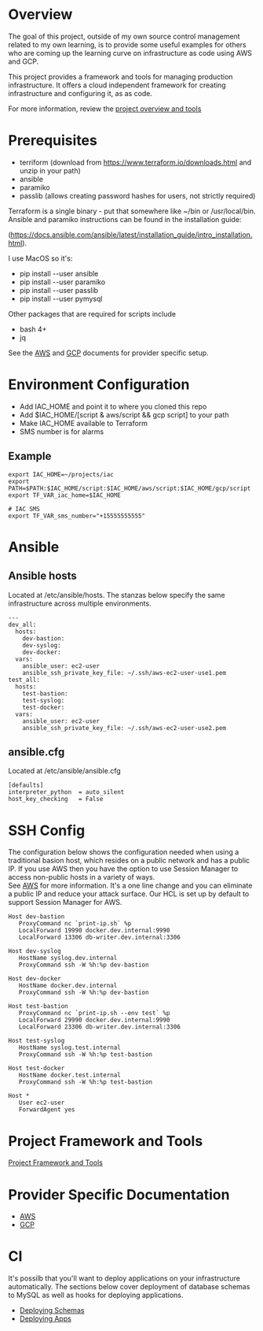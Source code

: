 # Overview

The goal of this project, outside of my own source control management related to my own learning,
is to provide some useful examples for others who are coming up the learning curve on infrastructure
as code using AWS and GCP.  

This project provides a framework and tools for managing production infrastructure.  It offers a 
cloud independent framework for creating infrastructure and configuring it, as as code.

For more information, review the [project overview and tools](script/README.md)

# Prerequisites

* terriform (download from https://www.terraform.io/downloads.html and unzip in your path)
* ansible 
* paramiko
* passlib (allows creating password hashes for users, not strictly required)

Terraform is a single binary - put that somewhere like ~/bin or /usr/local/bin.  Ansible and paramiko 
instructions can be found in the installation guide:

 (https://docs.ansible.com/ansible/latest/installation_guide/intro_installation.html).

I use MacOS so it's:

* pip install --user ansible
* pip install --user paramiko
* pip install --user passlib
* pip install --user pymysql

Other packages that are required for scripts include

* bash 4+
* jq

See the [AWS](aws/README.md) and [GCP](gcp/README.md) documents for provider specific setup.

# Environment Configuration

* Add IAC_HOME and point it to where you cloned this repo
* Add $IAC_HOME/[script & aws/script && gcp script]  to your path
* Make IAC_HOME available to Terraform
* SMS number is for alarms

## Example
```
export IAC_HOME=~/projects/iac
export PATH=$PATH:$IAC_HOME/script:$IAC_HOME/aws/script:$IAC_HOME/gcp/script
export TF_VAR_iac_home=$IAC_HOME

# IAC SMS
export TF_VAR_sms_number="+15555555555"
```

# Ansible

## Ansible hosts 

Located at /etc/ansible/hosts.  The stanzas below specify the same infrastructure across 
multiple environments.

```
---
dev_all:
  hosts:
    dev-bastion:
    dev-syslog:
    dev-docker:
  vars:
    ansible_user: ec2-user
    ansible_ssh_private_key_file: ~/.ssh/aws-ec2-user-use1.pem
test_all:
  hosts:
    test-bastion:
    test-syslog:
    test-docker:
  vars:
    ansible_user: ec2-user
    ansible_ssh_private_key_file: ~/.ssh/aws-ec2-user-use2.pem
```

## ansible.cfg

Located at /etc/ansible/ansible.cfg

```
[defaults]
interpreter_python 	= auto_silent
host_key_checking 	= False
```

# SSH Config

The configuration below shows the configuration needed when using a traditional basion
host, which resides on a public network and has a public IP.  If you use AWS then you
have the option to use Session Manager to access non-public hosts in a variety of ways.  
See [AWS](aws/README.md#ssh-config) for more information.  It's  a one line change and
you can eliminate a public IP and reduce your attack surface.  Our HCL is set up by 
default to support Session Manager for AWS.

```
Host dev-bastion
   ProxyCommand nc `print-ip.sh` %p
   LocalForward 19990 docker.dev.internal:9990
   LocalForward 13306 db-writer.dev.internal:3306

Host dev-syslog
   HostName syslog.dev.internal
   ProxyCommand ssh -W %h:%p dev-bastion

Host dev-docker
   HostName docker.dev.internal
   ProxyCommand ssh -W %h:%p dev-bastion

Host test-bastion
   ProxyCommand nc `print-ip.sh --env test` %p
   LocalForward 29990 docker.dev.internal:9990
   LocalForward 23306 db-writer.dev.internal:3306

Host test-syslog
   HostName syslog.test.internal
   ProxyCommand ssh -W %h:%p test-bastion

Host test-docker
   HostName docker.test.internal
   ProxyCommand ssh -W %h:%p test-bastion

Host *
   User ec2-user
   ForwardAgent yes
```
# Project Framework and Tools

[Project Framework and Tools](script/README.md) 

# Provider Specific Documentation

* [AWS](aws/README.md)
* [GCP](gcp/README.md)

# CI

It's possilb that you'll want to deploy applications on your infrastructure automatically. 
The sections below cover deployment of database schemas to MySQL as well as hooks for 
deploying applications.

* [Deploying Schemas](ansible/deploy-schemas/README.md)
* [Deploying Apps](ansible/deploy-apps/README.md)
